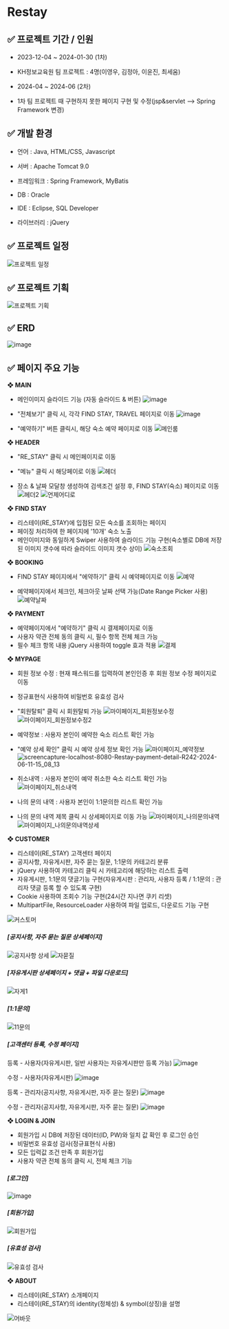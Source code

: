 # Restay

## ✅ 프로젝트 기간 / 인원
- 2023-12-04 ~ 2024-01-30 (1차)
- KH정보교육원 팀 프로젝트 : 4명(이영우, 김정아, 이윤진,  최세움)

- 2024-04 ~ 2024-06 (2차)
- 1차 팀 프로젝트 때 구현하지 못한 페이지 구현 및 수정(jsp&servlet --> Spring Framework 변경)


## ✅ 개발 환경
* 언어 : Java, HTML/CSS, Javascript

* 서버 : Apache Tomcat 9.0

* 프레임워크 : Spring Framework, MyBatis

* DB : Oracle

* IDE : Eclipse, SQL Developer

* 라이브러리 : jQuery


## ✅ 프로젝트 일정
![프로젝트 일정](https://github.com/ywlee202303/myProject/assets/127309120/21539182-e7e2-42e0-ae6c-2564ef68e83c)


## ✅ 프로젝트 기획
![프로젝트 기획](https://github.com/ywlee202303/myProject/assets/127309120/7728ea05-341a-46dd-b9aa-0a531dd5a41b)

## ✅ ERD
![image](https://github.com/ywlee202303/myProject/assets/127309120/3c9dc2ad-3424-454e-96b3-d39de14c4415)


## ✅ 페이지 주요 기능
**❖ MAIN**

- 메인이미지 슬라이드 기능 (자동 슬라이드 & 버튼)
![image](https://github.com/ywlee202303/myProject/assets/127309120/c1838110-45d3-4cc4-898b-7e00797fe61c)

- "전체보기" 클릭 시, 각각 FIND STAY, TRAVEL 페이지로 이동
![image](https://github.com/ywlee202303/myProject/assets/127309120/0c717ff5-8803-4b93-90db-76e3418b1ade)

- "예약하기" 버튼 클릭시, 해당 숙소 예약 페이지로 이동
![메인룸](https://github.com/ywlee202303/myProject/assets/127309120/82bea275-cc45-479e-baff-9bf4ab4e73f6)

**❖ HEADER**

- "RE_STAY" 클릭 시 메인페이지로 이동
- "메뉴" 클릭 시 해당페이로 이동
![헤더](https://github.com/ywlee202303/myProject/assets/127309120/b2e63893-8446-4931-be27-1068f7a77ff1)

- 장소 & 날짜 모달창 생성하여 검색조건 설정 후, FIND STAY(숙소) 페이지로 이동
![헤더2](https://github.com/ywlee202303/myProject/assets/127309120/51e7d906-cea8-4c21-a8ae-5ce6d9d266a2)
![언제어디로](https://github.com/ywlee202303/myProject/assets/127309120/b16c1949-0bcf-4c90-ab91-d174baf9ea4a)

**❖ FIND STAY**

- 리스테이(RE_STAY)에 입점된 모든 숙소를 조회하는 페이지
- 페이징 처리하여 한 페이지에 '10개' 숙소 노출
- 메인이미지와 동일하게 Swiper 사용하여 슬라이드 기능 구현(숙소별로 DB에 저장된 이미지 갯수에 따라 슬라이드 이미지 갯수 상이)
![숙소조회](https://github.com/ywlee202303/myProject/assets/127309120/979cd229-50bf-4704-bf94-b711c1293ea1)

**❖ BOOKING**

- FIND STAY 페이지에서 "에약하기" 클릭 시 예약페이지로 이동
![예약](https://github.com/ywlee202303/myProject/assets/127309120/e272ba92-6159-4dd2-a3c2-7006984756dd)

- 예약페이지에서 체크인, 체크아웃 날짜 선택 가능(Date Range Picker 사용)
![예약날짜](https://github.com/ywlee202303/myProject/assets/127309120/2714527c-a7dd-459f-bed5-ab6664a8628c)

**❖ PAYMENT**

- 예약페이지에서 "예약하기" 클릭 시 결제페이지로 이동
- 사용자 약관 전체 동의 클릭 시, 필수 항목 전체 체크 가능
- 필수 체크 항목 내용 jQuery 사용하여 toggle 효과 적용
![결제](https://github.com/ywlee202303/myProject/assets/127309120/4043cf3b-2d16-4c21-aae3-6ae4df17ad64)

**❖ MYPAGE**

- 회원 정보 수정 : 현재 패스워드를 입력하여 본인인증 후 회원 정보 수정 페이지로 이동
- 정규표현식 사용하여 비밀번호 유효성 검사
- "회원탈퇴" 클릭 시 회원탈퇴 가능
![마이페이지_회원정보수정](https://github.com/ywlee202303/myProject/assets/127309120/a49c61fe-17a9-48b4-8037-69206301b654)
![마이페이지_회원정보수정2](https://github.com/ywlee202303/myProject/assets/127309120/79546c4a-72b3-4ac6-aee3-1d160ad6b159)

- 예약정보 : 사용자 본인이 예약한 숙소 리스트 확인 가능
- "예약 상세 확인" 클릭 시 예약 상세 정보 확인 가능
![마이페이지_예약정보](https://github.com/ywlee202303/myProject/assets/127309120/4a6383a7-cae5-45f0-803e-2ec989dac1bf)
![screencapture-localhost-8080-Restay-payment-detail-R242-2024-06-11-15_08_13](https://github.com/ywlee202303/myProject/assets/127309120/bf77cc2a-f3bb-4b9a-844d-2c14f31ed208)

- 취소내역 : 사용자 본인이 예약 취소한 숙소 리스트 확인 가능
![마이페이지_취소내역](https://github.com/ywlee202303/myProject/assets/127309120/263e66a9-c076-4080-87f0-6f0e2c5cefe5)

- 나의 문의 내역 : 사용자 본인이 1:1문의한 리스트 확인 가능
- 나의 문의 내역 제목 클릭 시 상세페이지로 이동 가능
![마이페이지_나의문의내역](https://github.com/ywlee202303/myProject/assets/127309120/b520ecb1-7665-4290-a90f-f341104cdb5d)
![마이페이지_나의문의내역상세](https://github.com/ywlee202303/myProject/assets/127309120/b8fa9b42-1c09-404b-89ca-3773d4cae081)

**❖ CUSTOMER**

- 리스테이(RE_STAY) 고객센터 페이지
- 공지사항, 자유게시판, 자주 묻는 질문, 1:1문의 카테고리 분류
- jQuery 사용하여 카테고리 클릭 시 카테고리에 해당하는 리스트 출력
- 자유게시판, 1:1문의 댓글기능 구현(자유게시판 : 관리자, 사용자 등록 / 1:1문의 : 관리자 댓글 등록 할 수 있도록 구현)
- Cookie 사용하여 조회수 기능 구현(24시간 지나면 쿠키 리셋)
- MultipartFile, ResourceLoader 사용하여 파일 업로드, 다운로드 기능 구현

![커스토머](https://github.com/ywlee202303/myProject/assets/127309120/1282697a-7235-45db-9d7d-a402c5fc100d)

##### [공지사항, 자주 묻는 질문 상세페이지]
![공지사항 상세](https://github.com/ywlee202303/myProject/assets/127309120/1a61ff99-d2c7-4459-a8dd-d445e5f0468c)
![자묻질](https://github.com/ywlee202303/myProject/assets/127309120/9876ecdf-82a1-4229-9dc5-9518969c3fcb)

##### [자유게시판 상세페이지 + 댓글 + 파일 다운로드]
![자게1](https://github.com/ywlee202303/myProject/assets/127309120/cad7884a-219c-43be-9638-69b3ad4a41df)

##### [1:1문의]
![11문의](https://github.com/ywlee202303/myProject/assets/127309120/788292b7-96e9-40c1-8762-2184182cddfd)

##### [고객센터 등록, 수정 페이지]
등록 - 사용자(자유게시판, 일반 사용자는 자유게시판만 등록 가능)
![image](https://github.com/ywlee202303/myProject/assets/127309120/d8a22a21-8162-421b-aaf8-ae1e5181e1ec)

수정 - 사용자(자유게시판)
![image](https://github.com/ywlee202303/myProject/assets/127309120/d025501e-62fc-413d-a1bd-ee9b18128252)

등록 - 관리자(공지사항, 자유게시판, 자주 묻는 질문)
![image](https://github.com/ywlee202303/myProject/assets/127309120/a26f8bd6-fc78-42c0-b58e-cbba68b34e6a)

수정 - 관리자(공지사항, 자유게시판, 자주 묻는 질문)
![image](https://github.com/ywlee202303/myProject/assets/127309120/20d3ef62-b6e1-481e-bdfe-f52c8b9538ec)

**❖ LOGIN & JOIN**

- 회원가입 시 DB에 저장된 데이터(ID, PW)와 일치 값 확인 후 로그인 승인
- 비밀번호 유효성 검사(정규표현식 사용)
- 모든 입력값 조건 만족 후 회원가입
- 사용자 약관 전체 동의 클릭 시, 전체 체크 기능

##### [로그인]
![image](https://github.com/ywlee202303/myProject/assets/127309120/50c70c4a-9dee-40ec-baa8-035179b72a58)

##### [회원가입]
![회원가입](https://github.com/ywlee202303/myProject/assets/127309120/18be86c6-9ee2-4647-aed7-986a6cb4126e)

##### [유효성 검사]
![유효성 검사](https://github.com/ywlee202303/myProject/assets/127309120/30f27ad9-bca7-45e9-be22-0c8164cba8ea)

**❖ ABOUT**

- 리스테이(RE_STAY) 소개페이지
- 리스테이(RE_STAY)의 identity(정체성) & symbol(상징)을 설명

![어바웃](https://github.com/ywlee202303/myProject/assets/127309120/c0e1a5b3-47e8-4677-8326-ab4cddde799d)



